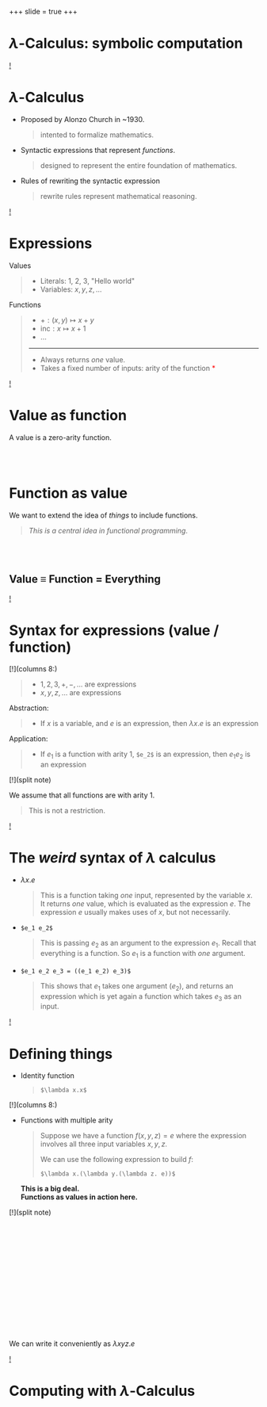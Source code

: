 +++
slide = true
+++

# $\lambda$-Calculus: symbolic computation

[!](break)

# $\lambda$-Calculus

- Proposed by Alonzo Church in ~1930.

    > intented to formalize mathematics.

- Syntactic expressions that represent *functions*.

    > designed to represent the entire foundation of mathematics.

- Rules of rewriting the syntactic expression 

    > rewrite rules represent mathematical reasoning.

[!](break)

# Expressions

Values

> - Literals: 1, 2, 3, "Hello world"
> - Variables: $x, y, z, \dots$

Functions

> - $+ : (x,y)\mapsto x+y$
> - $\mathrm{inc} : x\mapsto x+1$
> - $\dots$
>
> ---
>
> - Always returns *one* value.
> - Takes a fixed number of inputs: arity of the function 
    <span style=color:red>*</span>

[!](break)

# Value as function

A value is a zero-arity function.

<br><br>

# Function as value

We want to extend the idea of *things* to include functions.

> *This is a central idea in functional programming*.

<br><br>

## Value $\equiv$ Function = Everything

[!](break)

# Syntax for expressions (value / function)

[!](columns 8:)

> - $1, 2, 3, +, -, \dots$ are expressions
> - $x, y, z, \dots$ are expressions

Abstraction:

> - If $x$ is a variable, and $e$ is an expression, then
    $\lambda x. e$ is an expression

Application:

> - If $e_1$ is a function with arity 1, 
    `$e_2$` is an expression, then
    $e_1 e_2$ is an expression

[!](split note)

We assume that all functions are with arity 1.

> This is not a restriction.

[!](break)

# The *weird* syntax of $\lambda$ calculus

- $\lambda x.e$

    > This is a function taking *one* input, represented by the variable $x$.
    > It returns *one* value, which is evaluated as the expression $e$.
    > The expression $e$ usually makes uses of $x$, but not necessarily.

- `$e_1 e_2$`

    > This is passing $e_2$ as an argument to the expression $e_1$.  Recall that
    > everything is a function.  So $e_1$ is a function with *one* argument.

- `$e_1 e_2 e_3 = ((e_1 e_2) e_3)$`

    > This shows that $e_1$ takes one argument ($e_2$), and returns an
    > expression which is yet again a function which takes $e_3$ as an input.

[!](break)

# Defining things

- Identity function

    > `$\lambda x.x$`

[!](columns 8:)

- Functions with multiple arity

    > Suppose we have a function $f(x,y,z) = e$ where the expression
    involves all three input variables $x, y, z$.
    >
    > We can use the following expression to build $f$:
    >
    > `$\lambda x.(\lambda y.(\lambda z. e))$`

    **This is a big deal.** <br>
    **Functions as values in action here.**

[!](split note)

<div style=height:220px></div>

We can write it conveniently as $\lambda xyz.e$

[!](break)

# Computing with $\lambda$-Calculus


